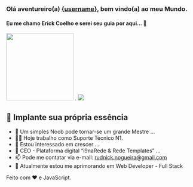 ### Olá aventureiro(a) [{username}](https://erickscoelhor.github.io), bem vindo(a) ao meu Mundo.
#### Eu me chamo Erick Coelho e serei seu guia por aqui... 👋

<div>
  <img height="180em" src="https://github-readme-stats.vercel.app/api?username=erickscoelhor&locale=pt-BR&show_icons=true&theme=tokyonight&include_all_commits=true&count_private=true"/>
  .
  <img src="https://github-readme-stats.vercel.app/api/top-langs/?username=erickscoelhor&locale=pt-BR&layout=compact&langs_count=7&theme=tokyonight"/>
</div>

## 💖 Implante sua própria essência

- 🌱 Um simples Noob pode tornar-se um grande Mestre ...
- 🐱‍💻 Hoje trabalho como Suporte Técnico N1.
- 👀 Estou interessado em crescer ...
- 💞️ CEO - Plataforma digital “i9naRede & Rede Templates” ...
- 📫 Pode me contatar via e-mail: rudnick.nogueira@gmail.com
- 🧠 Atualmente estou me aprimorando em Web Developer - Full Stack

Feito com ❤️ e JavaScript.
<!---
erickscoelhor/erickscoelhor is a ✨ special ✨ repository because its `README.md` (this file) appears on your GitHub profile.
You can click the Preview link to take a look at your changes.
--->
